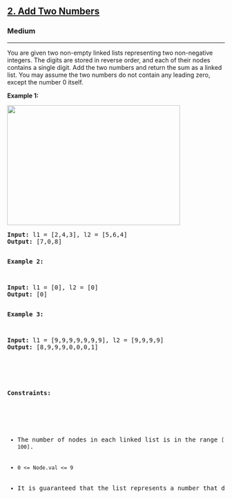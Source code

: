 <h2><a href="https://leetcode.com/problems/add-two-numbers/description/">2. Add Two Numbers</a></h2><h3>Medium</h3><hr><div><p>You are given two non-empty linked lists representing two non-negative integers. The digits are stored in reverse order, and each of their nodes contains a single digit. Add the two numbers and return the sum as a linked list.
You may assume the two numbers do not contain any leading zero, except the number 0 itself.
<p><strong>Example 1:</strong></p>
<img alt="" src="https://assets.leetcode.com/uploads/2020/10/02/addtwonumber1.jpg" style="width: 400px; height: 277px">
<pre><strong>Input:</strong> l1 = [2,4,3], l2 = [5,6,4]
<strong>Output:</strong> [7,0,8]

<p><strong>Example 2:</strong></p>
<pre><strong>Input:</strong> l1 = [0], l2 = [0]
<strong>Output:</strong> [0]

<p><strong>Example 3:</strong></p>
<pre><strong>Input:</strong> l1 = [9,9,9,9,9,9,9], l2 = [9,9,9,9]
<strong>Output:</strong> [8,9,9,9,0,0,0,1]

<p>&nbsp;</p>
<p><strong>Constraints:</strong></p>

<ul>
	<li>The number of nodes in each linked list is in the range <code>[1, 100]</code>.</li>
	<li><code>0 <= Node.val <= 9</code></li>
    <li>It is guaranteed that the list represents a number that does not have leading zeros.</li>
</ul>
</div>